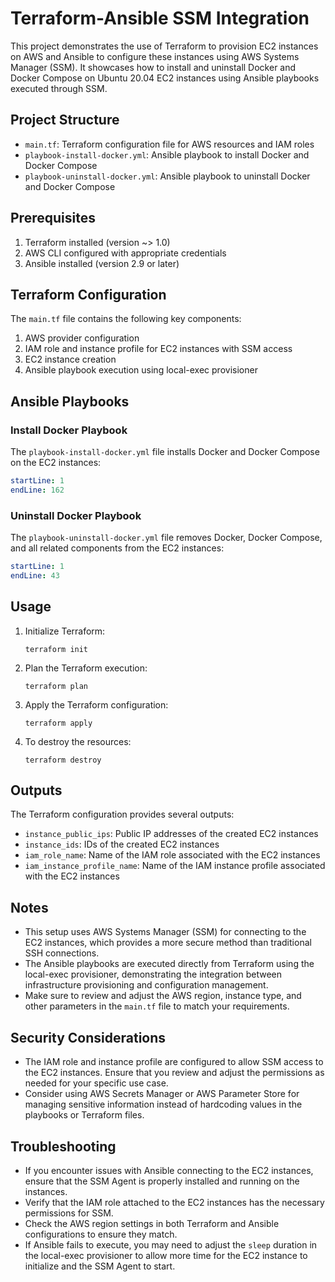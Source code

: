 # Terraform-Ansible SSM Integration

This project demonstrates the use of Terraform to provision EC2 instances on AWS and Ansible to configure these instances using AWS Systems Manager (SSM). It showcases how to install and uninstall Docker and Docker Compose on Ubuntu 20.04 EC2 instances using Ansible playbooks executed through SSM.

## Project Structure

- `main.tf`: Terraform configuration file for AWS resources and IAM roles
- `playbook-install-docker.yml`: Ansible playbook to install Docker and Docker Compose
- `playbook-uninstall-docker.yml`: Ansible playbook to uninstall Docker and Docker Compose

## Prerequisites

1. Terraform installed (version ~> 1.0)
2. AWS CLI configured with appropriate credentials
3. Ansible installed (version 2.9 or later)

## Terraform Configuration

The `main.tf` file contains the following key components:

1. AWS provider configuration
2. IAM role and instance profile for EC2 instances with SSM access
3. EC2 instance creation
4. Ansible playbook execution using local-exec provisioner

## Ansible Playbooks

### Install Docker Playbook

The `playbook-install-docker.yml` file installs Docker and Docker Compose on the EC2 instances:

```yaml:terraform-ansible-ssm/playbook-install-docker.yml
startLine: 1
endLine: 162
```

### Uninstall Docker Playbook

The `playbook-uninstall-docker.yml` file removes Docker, Docker Compose, and all related components from the EC2 instances:

```yaml:terraform-ansible-ssm/playbook-uninstall-docker.yml
startLine: 1
endLine: 43
```

## Usage

1. Initialize Terraform:

   ```
   terraform init
   ```

2. Plan the Terraform execution:

   ```
   terraform plan
   ```

3. Apply the Terraform configuration:

   ```
   terraform apply
   ```

4. To destroy the resources:
   ```
   terraform destroy
   ```

## Outputs

The Terraform configuration provides several outputs:

- `instance_public_ips`: Public IP addresses of the created EC2 instances
- `instance_ids`: IDs of the created EC2 instances
- `iam_role_name`: Name of the IAM role associated with the EC2 instances
- `iam_instance_profile_name`: Name of the IAM instance profile associated with the EC2 instances

## Notes

- This setup uses AWS Systems Manager (SSM) for connecting to the EC2 instances, which provides a more secure method than traditional SSH connections.
- The Ansible playbooks are executed directly from Terraform using the local-exec provisioner, demonstrating the integration between infrastructure provisioning and configuration management.
- Make sure to review and adjust the AWS region, instance type, and other parameters in the `main.tf` file to match your requirements.

## Security Considerations

- The IAM role and instance profile are configured to allow SSM access to the EC2 instances. Ensure that you review and adjust the permissions as needed for your specific use case.
- Consider using AWS Secrets Manager or AWS Parameter Store for managing sensitive information instead of hardcoding values in the playbooks or Terraform files.

## Troubleshooting

- If you encounter issues with Ansible connecting to the EC2 instances, ensure that the SSM Agent is properly installed and running on the instances.
- Verify that the IAM role attached to the EC2 instances has the necessary permissions for SSM.
- Check the AWS region settings in both Terraform and Ansible configurations to ensure they match.
- If Ansible fails to execute, you may need to adjust the `sleep` duration in the local-exec provisioner to allow more time for the EC2 instance to initialize and the SSM Agent to start.
